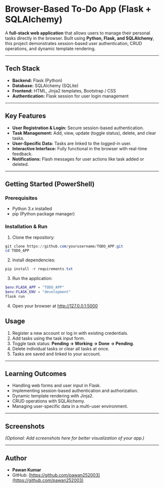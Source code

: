 # Browser-Based To-Do App (Flask + SQLAlchemy)

A **full-stack web application** that allows users to manage their personal tasks directly in the browser. Built using **Python, Flask, and SQLAlchemy**, this project demonstrates session-based user authentication, CRUD operations, and dynamic template rendering.

---

## **Tech Stack**
- **Backend:** Flask (Python)  
- **Database:** SQLAlchemy (SQLite)  
- **Frontend:** HTML, Jinja2 templates, Bootstrap / CSS  
- **Authentication:** Flask session for user login management  

---

## **Key Features**
- **User Registration & Login:** Secure session-based authentication.  
- **Task Management:** Add, view, update (toggle status), delete, and clear tasks.  
- **User-Specific Data:** Tasks are linked to the logged-in user.  
- **Interactive Interface:** Fully functional in the browser with real-time feedback.  
- **Notifications:** Flash messages for user actions like task added or deleted.  

---

## **Getting Started (PowerShell)**

### **Prerequisites**
- Python 3.x installed
- pip (Python package manager)

### **Installation & Run**
1. Clone the repository:
```powershell
git clone https://github.com/yourusername/TODO_APP.git
cd TODO_APP
```

2. Install dependencies:
```powershell
pip install -r requirements.txt
```

3. Run the application:

```powershell
$env:FLASK_APP = "TODO_APP"
$env:FLASK_ENV = "development"
flask run
```
4. Open your browser at http://127.0.0.1:5000

## Usage

1. Register a new account or log in with existing credentials.  
2. Add tasks using the task input form.  
3. Toggle task status: **Pending → Working → Done → Pending**.  
4. Delete individual tasks or clear all tasks at once.  
5. Tasks are saved and linked to your account.  

---

## Learning Outcomes

- Handling web forms and user input in Flask.  
- Implementing session-based authentication and authorization.  
- Dynamic template rendering with Jinja2.  
- CRUD operations with SQLAlchemy.  
- Managing user-specific data in a multi-user environment.  

---

## Screenshots

*(Optional: Add screenshots here for better visualization of your app.)*

---

## Author

- **Pawan Kumar**  
- GitHub: [https://github.com/pawan252003](https://github.com/pawan252003)



